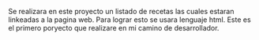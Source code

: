 Se realizara en este proyecto un listado de recetas las cuales estaran linkeadas
a la pagina web.
Para lograr esto se usara lenguaje html.
Este es el primero poryecto que realizare en mi camino de desarrollador.